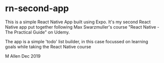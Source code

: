 # rn-second-app

This is a simple React Native App built using Expo. It's my second React Native app put together following Max Swarzmuller's course "React Native - The Practical Guide" on Udemy.

The app is a simple 'todo' list builder, in this case focussed on learning goals while taking the React Native course

M Allen
Dec 2019
